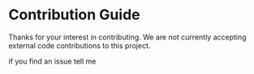 # Contribution Guide

Thanks for your interest in contributing. We are not currently accepting external code contributions to this project.

if you find an issue tell me